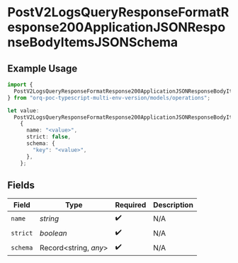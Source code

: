 # PostV2LogsQueryResponseFormatResponse200ApplicationJSONResponseBodyItemsJSONSchema

## Example Usage

```typescript
import {
  PostV2LogsQueryResponseFormatResponse200ApplicationJSONResponseBodyItemsJSONSchema,
} from "orq-poc-typescript-multi-env-version/models/operations";

let value:
  PostV2LogsQueryResponseFormatResponse200ApplicationJSONResponseBodyItemsJSONSchema =
    {
      name: "<value>",
      strict: false,
      schema: {
        "key": "<value>",
      },
    };
```

## Fields

| Field                 | Type                  | Required              | Description           |
| --------------------- | --------------------- | --------------------- | --------------------- |
| `name`                | *string*              | :heavy_check_mark:    | N/A                   |
| `strict`              | *boolean*             | :heavy_check_mark:    | N/A                   |
| `schema`              | Record<string, *any*> | :heavy_check_mark:    | N/A                   |